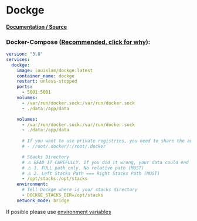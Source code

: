 # Dockge

#### [Documentation / Source](https://github.com/louislam/dockge "Documentation / Source")

### Docker-Compose ([Recommended, click for why](https://docs.docker.com/compose/intro/features-uses/ "docs.docker.com Why use Compose?")):

```yaml
version: "3.8"
services:
  dockge:
    image: louislam/dockge:latest
    container_name: dockge
    restart: unless-stopped
    ports:
      - 5001:5001
    volumes:
      - /var/run/docker.sock:/var/run/docker.sock
      - ./data:/app/data

    volumes:
      - /var/run/docker.sock:/var/run/docker.sock
      - ./data:/app/data
  
      # If you want to use private registries, you need to share the auth file with Dockge:
      # - /root/.docker/:/root/.docker

      # Stacks Directory
      # ⚠️ READ IT CAREFULLY. If you did it wrong, your data could end up writing into a WRONG PATH.
      # ⚠️ 1. FULL path only. No relative path (MUST)
      # ⚠️ 2. Left Stacks Path === Right Stacks Path (MUST)
      - /opt/stacks:/opt/stacks
    environment:
      # Tell Dockge where is your stacks directory
      - DOCKGE_STACKS_DIR=/opt/stacks
    network_mode: bridge

```

If posible please use [environment variables](https://docs.docker.com/compose/environment-variables/set-environment-variables/ "docs.docker.com/envoirment variables")
